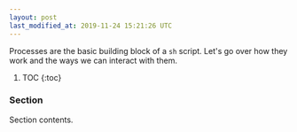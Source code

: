 ```yaml
---
layout: post
last_modified_at: 2019-11-24 15:21:26 UTC
---
```


Processes are the basic building block of a `sh` script.
Let's go over how they work and the ways we can interact with them.

1. TOC
{:toc}

### Section

Section contents.

<!--
### Footnotes

[^1]: Credit goes to <user> for <whatever reasons>.
-->

